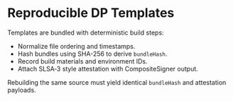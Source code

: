 # Reproducible DP Templates

Templates are bundled with deterministic build steps:
- Normalize file ordering and timestamps.
- Hash bundles using SHA-256 to derive `bundleHash`.
- Record build materials and environment IDs.
- Attach SLSA‑3 style attestation with CompositeSigner output.

Rebuilding the same source must yield identical `bundleHash` and attestation payloads.

